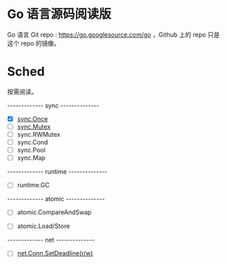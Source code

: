 # Go 语言源码阅读版 


Go 语言 Git repo : https://go.googlesource.com/go ，Github 上的 repo 只是这个 repo 的镜像。   


[rf]: https://reneefrench.blogspot.com/
[cc3-by]: https://creativecommons.org/licenses/by/3.0/

# Sched   

按需阅读。   

------------- sync --------------

- [x] [sync.Once](src/sync/once_annotation.md)   
- [ ] [sync.Mutex](src/sync/mutex_annotation.md)  
- [ ] sync.RWMutex   
- [ ] sync.Cond  
- [ ] sync.Pool  
- [ ] sync.Map 

------------- runtime --------------
- [ ] runtime.GC 


------------- atomic --------------

- [ ] atomic.CompareAndSwap  
- [ ] atomic.Load/Store    


------------- net --------------

- [ ] [net.Conn.SetDeadline(r/w)](src/net/net_deadline_annotation.md)
 